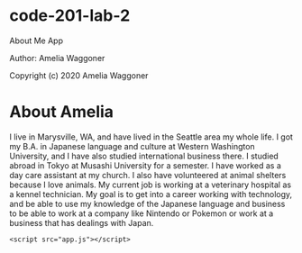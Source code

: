 # code-201-lab-2
About Me App

Author: Amelia Waggoner

Copyright (c) 2020 Amelia Waggoner

<!DOCTYPE html>
<html>

  <head>
    <title>About Amelia</title>
    <link href="style.css" type="text/css" rel="stylesheet" />
  </head>

  <body>
    <h1>About Amelia</h1>
    <p>I live in Marysville, WA, and have lived in the Seattle area my whole life. I got my B.A. in Japanese language and culture at Western Washington University, and I have also studied international business there. I studied abroad in Tokyo at Musashi University for a semester. I have worked as a day care assistant at my church. I also have volunteered at animal shelters because I love animals. My current job is working at a veterinary hospital as a kennel technician. My goal is to get into a career working with technology, and be able to use my knowledge of the Japanese language and business to be able to work at a company like Nintendo or Pokemon or work at a business that has dealings with Japan.</p>

    <script src="app.js"></script>
  </body>

</html>